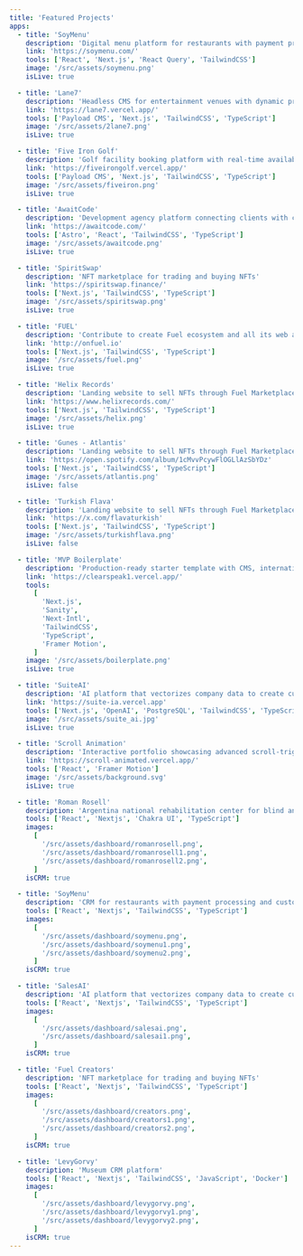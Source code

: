 ```yaml
---
title: 'Featured Projects'
apps:
  - title: 'SoyMenu'
    description: 'Digital menu platform for restaurants with payment processing and customizable designs'
    link: 'https://soymenu.com/'
    tools: ['React', 'Next.js', 'React Query', 'TailwindCSS']
    image: '/src/assets/soymenu.png'
    isLive: true

  - title: 'Lane7'
    description: 'Headless CMS for entertainment venues with dynamic pricing and event management'
    link: 'https://lane7.vercel.app/'
    tools: ['Payload CMS', 'Next.js', 'TailwindCSS', 'TypeScript']
    image: '/src/assets/2lane7.png'
    isLive: true

  - title: 'Five Iron Golf'
    description: 'Golf facility booking platform with real-time availability and automated scheduling'
    link: 'https://fiveirongolf.vercel.app/'
    tools: ['Payload CMS', 'Next.js', 'TailwindCSS', 'TypeScript']
    image: '/src/assets/fiveiron.png'
    isLive: true

  - title: 'AwaitCode'
    description: 'Development agency platform connecting clients with custom MVP solutions'
    link: 'https://awaitcode.com/'
    tools: ['Astro', 'React', 'TailwindCSS', 'TypeScript']
    image: '/src/assets/awaitcode.png'
    isLive: true

  - title: 'SpiritSwap'
    description: 'NFT marketplace for trading and buying NFTs'
    link: 'https://spiritswap.finance/'
    tools: ['Next.js', 'TailwindCSS', 'TypeScript']
    image: '/src/assets/spiritswap.png'
    isLive: true

  - title: 'FUEL'
    description: 'Contribute to create Fuel ecosystem and all its web applications'
    link: 'http://onfuel.io'
    tools: ['Next.js', 'TailwindCSS', 'TypeScript']
    image: '/src/assets/fuel.png'
    isLive: true

  - title: 'Helix Records'
    description: 'Landing website to sell NFTs through Fuel Marketplace'
    link: 'https://www.helixrecords.com/'
    tools: ['Next.js', 'TailwindCSS', 'TypeScript']
    image: '/src/assets/helix.png'
    isLive: true

  - title: 'Gunes - Atlantis'
    description: 'Landing website to sell NFTs through Fuel Marketplace'
    link: 'https://open.spotify.com/album/1cMvvPcywFlOGLlAzSbYDz'
    tools: ['Next.js', 'TailwindCSS', 'TypeScript']
    image: '/src/assets/atlantis.png'
    isLive: false

  - title: 'Turkish Flava'
    description: 'Landing website to sell NFTs through Fuel Marketplace'
    link: 'https://x.com/flavaturkish'
    tools: ['Next.js', 'TailwindCSS', 'TypeScript']
    image: '/src/assets/turkishflava.png'
    isLive: false

  - title: 'MVP Boilerplate'
    description: 'Production-ready starter template with CMS, internationalization, and animations'
    link: 'https://clearspeak1.vercel.app/'
    tools:
      [
        'Next.js',
        'Sanity',
        'Next-Intl',
        'TailwindCSS',
        'TypeScript',
        'Framer Motion',
      ]
    image: '/src/assets/boilerplate.png'
    isLive: true

  - title: 'SuiteAI'
    description: 'AI platform that vectorizes company data to create custom AI agents with semantic search'
    link: 'https://suite-ia.vercel.app'
    tools: ['Next.js', 'OpenAI', 'PostgreSQL', 'TailwindCSS', 'TypeScript']
    image: '/src/assets/suite_ai.jpg'
    isLive: true

  - title: 'Scroll Animation'
    description: 'Interactive portfolio showcasing advanced scroll-triggered animations and micro-interactions'
    link: 'https://scroll-animated.vercel.app/'
    tools: ['React', 'Framer Motion']
    image: '/src/assets/background.svg'
    isLive: true

  - title: 'Roman Rosell'
    description: 'Argentina national rehabilitation center for blind and visually impaired people'
    tools: ['React', 'Nextjs', 'Chakra UI', 'TypeScript']
    images:
      [
        '/src/assets/dashboard/romanrosell.png',
        '/src/assets/dashboard/romanrosell1.png',
        '/src/assets/dashboard/romanrosell2.png',
      ]
    isCRM: true

  - title: 'SoyMenu'
    description: 'CRM for restaurants with payment processing and customizable designs'
    tools: ['React', 'Nextjs', 'TailwindCSS', 'TypeScript']
    images:
      [
        '/src/assets/dashboard/soymenu.png',
        '/src/assets/dashboard/soymenu1.png',
        '/src/assets/dashboard/soymenu2.png',
      ]
    isCRM: true

  - title: 'SalesAI'
    description: 'AI platform that vectorizes company data to create custom AI agents with semantic search'
    tools: ['React', 'Nextjs', 'TailwindCSS', 'TypeScript']
    images:
      [
        '/src/assets/dashboard/salesai.png',
        '/src/assets/dashboard/salesai1.png',
      ]
    isCRM: true

  - title: 'Fuel Creators'
    description: 'NFT marketplace for trading and buying NFTs'
    tools: ['React', 'Nextjs', 'TailwindCSS', 'TypeScript']
    images:
      [
        '/src/assets/dashboard/creators.png',
        '/src/assets/dashboard/creators1.png',
        '/src/assets/dashboard/creators2.png',
      ]
    isCRM: true

  - title: 'LevyGorvy'
    description: 'Museum CRM platform'
    tools: ['React', 'Nextjs', 'TailwindCSS', 'JavaScript', 'Docker']
    images:
      [
        '/src/assets/dashboard/levygorvy.png',
        '/src/assets/dashboard/levygorvy1.png',
        '/src/assets/dashboard/levygorvy2.png',
      ]
    isCRM: true
---
```

